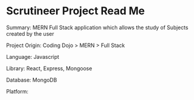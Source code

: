 # Scrutineer Project Read Me

Summary: MERN Full Stack application which allows the study of Subjects created by the user

Project Origin: Coding Dojo > MERN > Full Stack

Language: Javascript

Library: React, Express, Mongoose

Database: MongoDB

Platform: